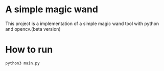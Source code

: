 # A simple magic wand
This project is a implementation of a simple magic wand tool with python and opencv.(beta version)

# How to run    
```
python3 main.py
```
